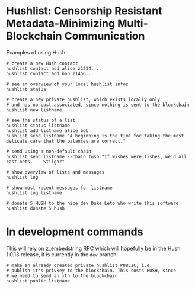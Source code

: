 # Hushlist: Censorship Resistant Metadata-Minimizing Multi-Blockchain Communication


Examples of using Hush:

    # create a new Hush contact
    hushlist contact add alice z1234...
    hushlist contact add bob z1456....

    # see an overview of your local hushlist infoz
    hushlist status

    # create a new private hushlist, which exists locally only
    # and has no cost associated, since nothing is sent to the blockchain
    hushlist new listname

    # see the status of a list
    hushlist status listname
    hushlist add listname alice bob
    hushlist send listname "A beginning is the time for taking the most delicate care that the balances are correct."

    # send using a non-default chain
    hushlist send listname --chain tush "If wishes were fishes, we'd all cast nets. -- Stilgar"

    # show overview of lists and messages
    hushlist log

    # show most recent messages for listname
    hushlist log listname

    # donate 5 HUSH to the nice dev Duke Leto who write this software
    hushlist donate 5 hush

# In development commands

This will rely on z\_embedstring RPC which will hopefully be in the Hush 1.0.13 release,
it is currently in the `dev` branch:

    # make an already created private hushlist PUBLIC, i.e.
    # publish it's privkey to the blockchain. This costs HUSH, since
    # we need to send an xtn to the blockchain
    hushlist public listname

